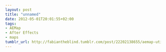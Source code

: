 ```yaml
---
layout: post
title: "unnamed"
date: 2012-05-01T20:01:55+02:00
tags:
- AEMap
- After Effects
- maps
tumblr_url: http://fabiantheblind.tumblr.com/post/22202138655/aemap-utilities-jsx-v0-2-tutorial
---
```

